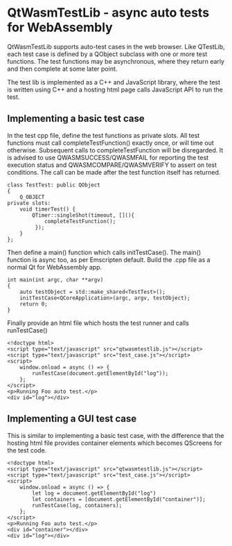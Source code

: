 QtWasmTestLib - async auto tests for WebAssembly
================================================

QtWasmTestLib supports auto-test cases in the web browser. Like QTestLib, each
test case is defined by a QObject subclass with one or more test functions. The
test functions may be asynchronous, where they return early and then complete
at some later point.

The test lib is implemented as a C++ and JavaScript library, where the test is written
using C++ and a hosting html page calls JavaScript API to run the test.

Implementing a basic test case
------------------------------

In the test cpp file, define the test functions as private slots. All test
functions must call completeTestFunction() exactly once, or will time out
otherwise. Subsequent calls to completeTestFunction will be disregarded.
It is advised to use QWASMSUCCESS/QWASMFAIL for reporting the test execution
status and QWASMCOMPARE/QWASMVERIFY to assert on test conditions. The call can
be made after the test function itself has returned.

    class TestTest: public QObject
    {
        Q_OBJECT
    private slots:
        void timerTest() {
            QTimer::singleShot(timeout, [](){
                completeTestFunction();
             });
        }
    };

Then define a main() function which calls initTestCase(). The main()
function is async too, as per Emscripten default. Build the .cpp file
as a normal Qt for WebAssembly app.

    int main(int argc, char **argv)
    {
        auto testObject = std::make_shared<TestTest>();
        initTestCase<QCoreApplication>(argc, argv, testObject);
        return 0;
    }

Finally provide an html file which hosts the test runner and calls runTestCase()

    <!doctype html>
    <script type="text/javascript" src="qtwasmtestlib.js"></script>
    <script type="text/javascript" src="test_case.js"></script>
    <script>
        window.onload = async () => {
            runTestCase(document.getElementById("log"));
        };
    </script>
    <p>Running Foo auto test.</p>
    <div id="log"></div>

Implementing a GUI test case
----------------------------

This is similar to implementing a basic test case, with the difference that the hosting
html file provides container elements which becomes QScreens for the test code.

    <!doctype html>
    <script type="text/javascript" src="qtwasmtestlib.js"></script>
    <script type="text/javascript" src="test_case.js"></script>
    <script>
        window.onload = async () => {
            let log = document.getElementById("log")
            let containers = [document.getElementById("container")];
            runTestCase(log, containers);
        };
    </script>
    <p>Running Foo auto test.</p>
    <div id="container"></div>
    <div id="log"></div>
